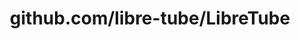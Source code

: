 ---
layout: post
title: github.com/libre-tube/LibreTube
categories: link
tags: [انگلیسی, گیت‌هاب, برنامه‌نویسی]
---